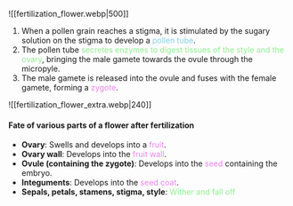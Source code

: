 ![[fertilization_flower.webp|500]]

1. When a pollen grain reaches a stigma, it is stimulated by the sugary solution on the stigma to develop a <span style="color: skyblue">pollen tube</span>.
2. The pollen tube <span style="color: lightgreen">secretes enzymes to digest tissues of the style and the ovary</span>, bringing the male gamete towards the ovule through the micropyle.
3. The male gamete is released into the ovule and fuses with the female gamete, forming a <span style="color: violet">zygote</span>.

![[fertilization_flower_extra.webp|240]]

#### Fate of various parts of a flower after fertilization
- **Ovary**: Swells and develops into a <span style="color: violet">fruit</span>.
- **Ovary wall**: Develops into the <span style="color: violet">fruit wall</span>.
- **Ovule (containing the zygote)**: Develops into the <span style="color: violet">seed</span> containing the embryo.
- **Integuments**: Develops into the <span style="color: violet">seed coat</span>.
- **Sepals, petals, stamens, stigma, style**: <span style="color: lightgreen">Wither and fall off</span>
